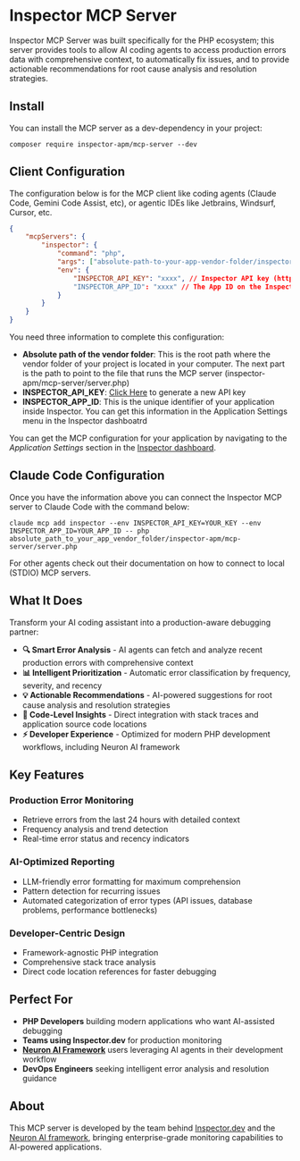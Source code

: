 # Inspector MCP Server

Inspector MCP Server was built specifically for the PHP ecosystem; this server provides tools to allow
AI coding agents to access production errors data with comprehensive context, to automatically fix issues,
and to provide actionable recommendations for root cause analysis and resolution strategies.

## Install

You can install the MCP server as a dev-dependency in your project:

```
composer require inspector-apm/mcp-server --dev
```

## Client Configuration

The configuration below is for the MCP client like coding agents (Claude Code, Gemini Code Assist, etc), or agentic IDEs like Jetbrains, Windsurf, Cursor, etc.

```json
{
    "mcpServers": {
        "inspector": {
            "command": "php",
            "args": ["absolute-path-to-your-app-vendor-folder/inspector-apm/mcp-server/server.php"],
            "env": {
                "INSPECTOR_API_KEY": "xxxx", // Inspector API key (https://app.inspector.dev/account/api)
                "INSPECTOR_APP_ID": "xxxx" // The App ID on the Inspector dashboard
            }
        }
    }
}
```

You need three information to complete this configuration:

- **Absolute path of the vendor folder**: This is the root path where the vendor folder of your project is located in your computer. The next part is the path to point to the file that runs the MCP server (inspector-apm/mcp-server/server.php)
- **INSPECTOR_API_KEY**: [Click Here](https://app.inspector.dev/account/api) to generate a new API key
- **INSPECTOR_APP_ID**: This is the unique identifier of your application inside Inspector. You can get this information in the Application Settings menu in the Inspector dashboatrd

You can get the MCP configuration for your application by navigating to the *Application Settings* section in the [Inspector dashboard](https://app.inspector.dev).

## Claude Code Configuration

Once you have the information above you can connect the Inspector MCP server to Claude Code with the command below:

```
claude mcp add inspector --env INSPECTOR_API_KEY=YOUR_KEY --env INSPECTOR_APP_ID=YOUR_APP_ID -- php absolute_path_to_your_app_vendor_folder/inspector-apm/mcp-server/server.php
```

For other agents check out their documentation on how to connect to local (STDIO) MCP servers.

## What It Does

Transform your AI coding assistant into a production-aware debugging partner:

- **🔍 Smart Error Analysis** - AI agents can fetch and analyze recent production errors with comprehensive context
- **📊 Intelligent Prioritization** - Automatic error classification by frequency, severity, and recency
- **💡 Actionable Recommendations** - AI-powered suggestions for root cause analysis and resolution strategies
- **🎯 Code-Level Insights** - Direct integration with stack traces and application source code locations
- **⚡ Developer Experience** - Optimized for modern PHP development workflows, including Neuron AI framework

## Key Features

### Production Error Monitoring
- Retrieve errors from the last 24 hours with detailed context
- Frequency analysis and trend detection
- Real-time error status and recency indicators

### AI-Optimized Reporting
- LLM-friendly error formatting for maximum comprehension
- Pattern detection for recurring issues
- Automated categorization of error types (API issues, database problems, performance bottlenecks)

### Developer-Centric Design
- Framework-agnostic PHP integration
- Comprehensive stack trace analysis
- Direct code location references for faster debugging

## Perfect For

- **PHP Developers** building modern applications who want AI-assisted debugging
- **Teams using Inspector.dev** for production monitoring
- **[Neuron AI Framework](https://neuron-ai.dev)** users leveraging AI agents in their development workflow
- **DevOps Engineers** seeking intelligent error analysis and resolution guidance

## About

This MCP server is developed by the team behind [Inspector.dev](https://inspector.dev)
and the [Neuron AI framework](https://neuron.dev), bringing enterprise-grade monitoring capabilities to
AI-powered applications.
